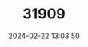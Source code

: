 ---
title: "31909"
category: "Hopea tenuivervula"
draft: false
date: 2024-02-22 13:03:50
languages:
  Malay: ["Luis Daun Serong", "Selangan Daun Serong"]
---